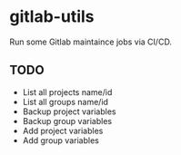 # gitlab-utils

Run some Gitlab maintaince jobs via CI/CD.

## TODO

- List all projects name/id
- List all groups name/id
- Backup project variables
- Backup group variables
- Add project variables
- Add group variables
